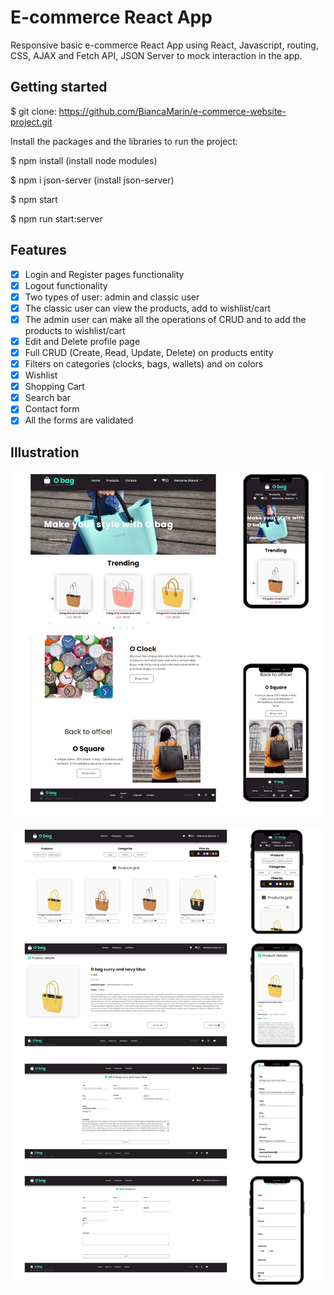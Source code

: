 # E-commerce React App

Responsive basic e-commerce React App using React, Javascript, routing, CSS, AJAX and Fetch API, JSON Server to mock interaction in the app.

## Getting started

$ git clone: https://github.com/BiancaMarin/e-commerce-website-project.git

Install the packages and the libraries to run the project:

$ npm install (install node modules)

$ npm i json-server (install json-server)

$ npm start

$ npm run start:server

## Features

- [x] Login and Register pages functionality
- [x] Logout functionality
- [x] Two types of user: admin and classic user
- [x] The classic user can view the products, add to wishlist/cart
- [x] The admin user can make all the operations of CRUD and to add the products to wishlist/cart
- [x] Edit and Delete profile page
- [x] Full CRUD (Create, Read, Update, Delete) on products entity
- [x] Filters on categories (clocks, bags, wallets) and on colors
- [x] Wishlist
- [x] Shopping Cart
- [x] Search bar
- [x] Contact form
- [x] All the forms are validated

## Illustration

![Homepage](./public/images/Homepage.png)

![Operations](./public/images/Operations.png)
